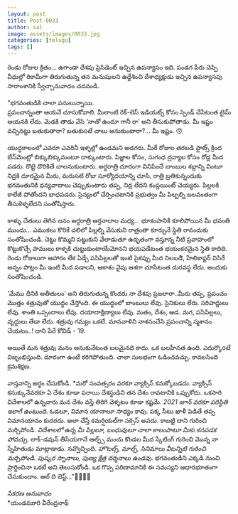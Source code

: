 ```yaml
---
layout: post
title: Post-0033
author: sal
image: assets/images/0033.jpg
categories: [telugu]
tags: []
---
```

రెండు రోజుల క్రితం... ఉగాండా దేశపు ప్రెసిడెంట్ ఇచ్చిన ఉపన్యాసం ఇది. పండగ పేరు చెప్పి వీధుల్లో రికామీగా తిరుగుతున్న తన మనుషులని ఉద్దేశించి దేశాధ్యక్షుడు  ఇచ్చిన ఉపన్యాసపు సారాంశానికి స్వేచ్చానువాదం చదవండి.  <br>
   <br>
 "భగవంతుడికి చాలా పనులున్నాయి.  <br>
 ప్రపంచాన్నంతా ఆయనే చూసుకోవాలి. మీలాంటి రెక్-లెస్  ఇడియట్స్ కోసం స్పెండ్ చేసేటంత టైమ్ ఆయనకి లేదు. మెడకి తాడు వేసి ‘నాతో ఉందూ గానీ రా’  అని తీసుకుపోతాడు. మీ ఇష్టం వచ్చినట్టు బతుకుతారా?  బతుకుoటే చాలు అనుకుంటారా?... మీ ఇష్టం. 😚  <br>
   <br>
 యుద్ధకాలంలో ఎవరూ ఎవరినీ ఇళ్ళల్లో ఉండమని అడగరు. మీరే రోజుల తరబడి ఫ్లాట్స్‌ క్రింద బేస్‌మెంట్లో బిక్కుబిక్కుమంటూ దాక్కుంటారు. పిజ్జాల కోసం, సుగంధ ద్రవ్యాల కోసం రోడ్ల మీద పడరు. రొట్టె దొరికితే చాలనుకుంటారు. అర్ధరాత్రి దూరంగా వినిపించే బాంబుల శబ్దాన్ని వింటూ నిద్రకి దూరమైన మీరు, మరుసటి రోజు సూర్యోదయాన్ని చూసి, రాత్రి బ్రతికున్నందుకు భగవంతునికి ధన్యవాదాలు చెప్పుకుంటారు తప్ప, నిద్ర లేదని కంప్లయింట్ చెయ్యరు. పిల్లలకి కాలేజీ పోతోందని బాధపడరు. సైన్యంలో చేర్పించటానికి ప్రభుత్వం మీ పిల్బల్ని  బలవంతంగా తీసుకెళ్ళలేదని సంతోషిస్తారు.  <br>
   <br>
 కాళ్ళు చేతులు తెగిన జనం అర్ధరాత్రి ఆర్తనాదాల మధ్య... భూకంపానికి కూలిపోయిన మీ భవంతి ముందు... ఎముకలు కొరికే చలిలో పిల్లల్ని వేసుకుని రాత్రంతా కూర్చునే స్థితి రానందుకు సంతోషించండి. చెట్టు కొమ్మని పట్టుకుని వేలాడుతూ ఉదృతంగా వస్తూన్న నీటి ప్రవాహంలో కొట్టుకొచ్చే పాములు కాళ్ళకి చుట్టుకుంటాయేమోనని భయపడేటంత భయంకరమైన స్థితి కాదిది. రెండు రోజులుగా ఆహారం లేక ఏడ్చే పసిపిల్లలతో ఇంటి పైకప్పు మీద నిలబడిె, హేలికాప్టర్ విసిరే అన్నం పొట్లం మీ ఇంటి మీద పడాలని, ఆకాశం వైపు ఆశగా చూసేటంత దురవస్థ లేదు. అందుకు సంతోషించండి.  <br>
   <br>
 ‘మేము దీనికి అతీతులం’ అని తిరుగుతున్న కొందరు నా దేశపు ప్రజలారా..మీరు తప్ప, ప్రపంచం మొత్తం శత్రువుతో యుద్ధం చేస్తోంది. ఈ యుద్ధంలో బాంబులు లేవు. సైనికులు లేరు. సరిహద్దులు లేవు. శాంతి ఒప్పందాలు లేవు. దయాదాక్షిణ్యాలు లేవు. మతం, దేశం, ఆడ. మగ, పసిపిల్లలు, వృద్ధులు తేడా లేదు. శత్రువు గమ్యం ఒకటే. మానవాళిని నాశనంచేసి ప్రపంచాన్ని స్మశానం చేయటం..! దాని పేరే కోవిడ్ - 19.  <br>
   <br>
 అయితే మన శత్రువు మనం అనుకునేటంత బలమైనది కాదు. ఒక బలహీనత ఉంది. ఎదుర్కొoటే విజృంభిస్తుంది. దూరంగా ఉంటే కరిగిపోతుంది. చాలా సులభంగా ఓడించవచ్చు. కావలసింది క్రమశిక్షణ.  <br>
   <br>
 వాస్తవాన్ని అర్థం చేసుకోండి. *మరో సంవత్సరం వరకూ వ్యాక్సిన్ కనుక్కోబడదు. వ్యాక్సిన్ కనుక్కునేవరకూ ఏ దేశం కూడా పరాయి దేశస్థుడిని తన దేశం రావటానికి ఒప్పుకోదు. ఒకసారి విదేశాలలో ఉన్నవారు మన దేశం వస్తే తిరిగి వెళ్ళటం కూడా కష్టమే. *2021 జూన్ వరకూ పరిస్థితి ఇలాగే ఉంటుంది*. ఓడలూ, విమాన యానాలూ సాధ్యం కావు. పక్క సీటు ఖాళీ పెడితే తప్ప విమానయానం కుదరదు. అలా చేస్తే కమర్షియల్‌గా సక్సెస్ అవదు. కాబట్టి దాని గురించి మర్చిపోండి. *విదేశాలలో ఉన్న మీ పిల్లలూ, బంధువులూ చాలా కాలంపాటూ మీకు కనపడక పోవచ్చు*. లాక్‌-డవున్ తీసేయగానే ఆల్ఫ్స్ మంచు కొండల మీద స్కేటింగ్ గురించి మొన్న నా స్నేహితుడు మాట్లాడాడు. నవ్వొచ్చింది. *హొటల్స్, మాల్స్, సినిమాలు వీటన్నిటి గురించి మర్చిపోండి. పుష్కర స్నానాలు, పుణ్య క్షేత్ర దర్శనాలు ఉండవు*. భగవంతుడిని ఎక్కడి నుంచి ప్రార్ధించినా ఒకటే అని తెలుసుకోండి. ఒక గొప్ప పరిణామానికి ఈ సమస్యని ఆధారభూతంగా చేసుకుందాం. ఆల్ ది బెస్ట్...”🌹🌹🌹🌹  <br>
   <br>
 *సేకరణ  అనువాదం*  <br>
 *యండముారి వీరేంద్రనాథ్